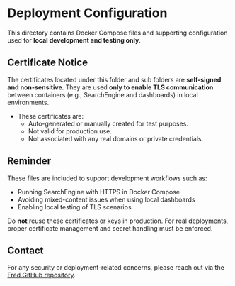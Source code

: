# Deployment Configuration

This directory contains Docker Compose files and supporting configuration used for **local development and testing only**.

## Certificate Notice

The certificates located under this folder and sub folders
are **self-signed and non-sensitive**. They are used **only to enable TLS communication** between containers (e.g., SearchEngine and dashboards) in local environments.

- These certificates are:
  - Auto-generated or manually created for test purposes.
  - Not valid for production use.
  - Not associated with any real domains or private credentials.

## Reminder

These files are included to support development workflows such as:

- Running SearchEngine with HTTPS in Docker Compose
- Avoiding mixed-content issues when using local dashboards
- Enabling local testing of TLS scenarios

Do **not** reuse these certificates or keys in production. For real deployments, proper certificate management and secret handling must be enforced.

## Contact

For any security or deployment-related concerns, please reach out via the [Fred GitHub repository](https://github.com/ThalesGroup/fred).
